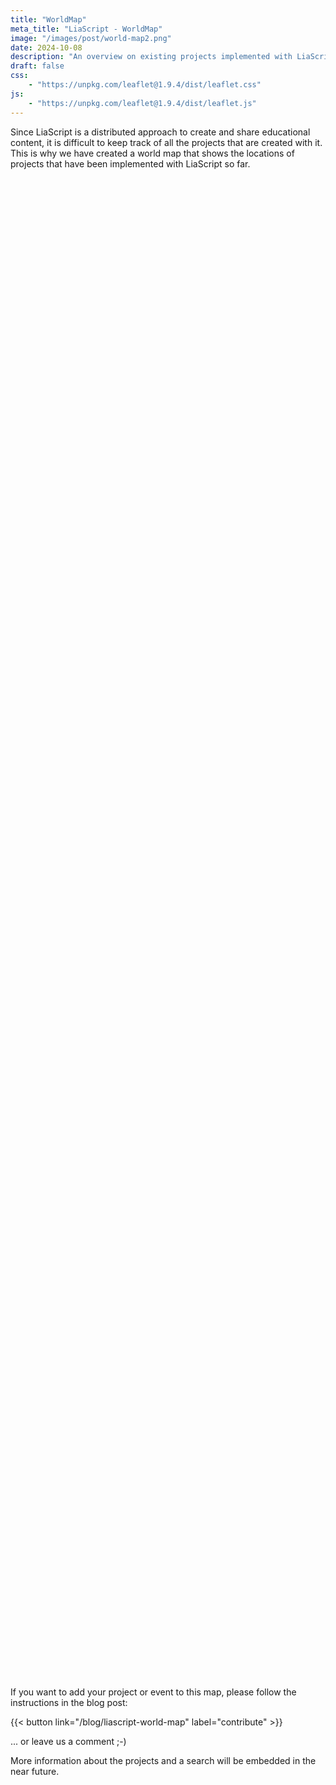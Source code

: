 ```yaml
---
title: "WorldMap"
meta_title: "LiaScript - WorldMap"
image: "/images/post/world-map2.png"
date: 2024-10-08
description: "An overview on existing projects implemented with LiaScript"
draft: false
css:
    - "https://unpkg.com/leaflet@1.9.4/dist/leaflet.css"
js:
    - "https://unpkg.com/leaflet@1.9.4/dist/leaflet.js"
---
```


Since LiaScript is a distributed approach to create and share educational content, it is difficult to keep track of all the projects that are created with it.
This is why we have created a world map that shows the locations of projects that have been implemented with LiaScript so far.

<div id="map" style="height: 60vh"></div>

<script>
const map = L.map('map').setView([50.92566782800542, 13.33071481622859], 2);
L.tileLayer('https://{s}.tile.openstreetmap.org/{z}/{x}/{y}.png', {
    attribution: '&copy; <a href="https://www.openstreetmap.org/copyright">OpenStreetMap</a> contributors'
}).addTo(map);

const greenIcon = L.icon({
  iconUrl: '/marker/green.png',
  iconSize: [25, 41],
  iconAnchor: [12, 41],
  popupAnchor: [1, -34]
});

const grayIcon = L.icon({
  iconUrl: '/marker/gray.png',
  iconSize: [25, 41],
  iconAnchor: [12, 41],
  popupAnchor: [1, -34]
});

const blueIcon = L.icon({
  iconUrl: '/marker/blue.png',
  iconSize: [25, 41],
  iconAnchor: [12, 41],
  popupAnchor: [1, -34]
});

const currentDate = new Date();
const projects = [[[50.92566782800542, 13.33071481622859], "<div><img src=\"https://upload.wikimedia.org/wikipedia/commons/thumb/8/81/Universitaetsbibliothek_Freiberg_Fassade.jpg/1024px-Universitaetsbibliothek_Freiberg_Fassade.jpg\" style=\"width: 100%; max-height: 180px; margin: 0px;\"/><h5 style='font-size: 16px;'>Arbeitsgruppe Softwareentwicklung und Robotik</h5><div style=\"max-height: 100px; overflow: auto\">Alle Lehrmaterialien der Arbeitsgruppe wurden mit LiaScript erstellt und sind im interaktiven\nModus \u00fcber die untenstehenden Links erreichbar.\n</div><a style=\"font-size: 10px\" target=\"_blank\" href=\"https://tubaf-ifi-liascript.github.io\">https://tubaf-ifi-liascript.github.io</a></div>", null, "https://tu-freiberg.de/sites/default/files/styles/max_1200x1200/public/2024-06/Logo1.png"], [[-29.71322487637219, -53.716788559062024], "<div><img src=\"https://www.ufsm.br/app/uploads/sites/343/2023/10/CT-01.jpg\" style=\"width: 100%; max-height: 180px; margin: 0px;\"/><h5 style='font-size: 16px;'>Department of Languages and Computer Systems</h5><div style=\"max-height: 100px; overflow: auto\">Teaching materials for programming languages for bachelor's degree courses in Computer Science and Information Systems at the <a href=\"https://www.ufsm.br\">Universidade Federal de Santa Maria</a>, Brazil.\n</div><a style=\"font-size: 10px\" target=\"_blank\" href=\"https://liascript.github.io/course/?https://raw.githubusercontent.com/AndreaInfUFSM/liascript-symposium-2023/master/README.md\">https://liascript.github.io/course/?http...</a></div>", null, "https://www.ufsm.br/app/uploads/2019/12/D%C3%ADstico.png"], [[-1.9547233, 30.0932888], "<div><img src=\"http://ela-newsportal.com/wp-content/uploads/elabannerpic.gif\" style=\"width: 100%; max-height: 180px; margin: 0px;\"/><h5 style='font-size: 16px;'>eLearning Africa 2024: Creating Sustainable and Extendable Open Educational Resources (OER) as Interactive Online Classrooms</h5><div style=\"max-height: 100px; overflow: auto\">In this interactive session, we'll explore the forefront of web technologies and their transformative potential in crafting, disseminating, and collaboratively enhancing open educational resources (OER).\nSurprisingly, the browser has emerged as the new operating system, capable of tackling tasks previously reliant on servers entirely within its interface.\nThus, everything that we show is \u00abnearly\u00bb entirely browser-based.\n</div><a style=\"font-size: 10px\" target=\"_blank\" href=\"https://www.elearning-africa.com/conference2024/programme_workshops_detail.php?ws=FD2\">https://www.elearning-africa.com/confere...</a></div>", "2024-05-28", "https://www.elearning-africa.com/ressources/logo/social/social_share_square.jpg"], [[14.739632642240597, -17.198549603510727], "<div><img src=\"https://cdn.lmu-klinikum.de/fc8202bd3710a2c1/41542924833b/v/757988c13854/eLearning-Africa-2023.png\" style=\"width: 100%; max-height: 180px; margin: 0px;\"/><h5 style='font-size: 16px;'>eLearning Africa 2023: Instant Creation & Publishing of Free and Open Online Courses with LiaScript</h5><div style=\"max-height: 100px; overflow: auto\">Full day workshop on LiaScript course creation...\n</div><a style=\"font-size: 10px\" target=\"_blank\" href=\"https://liascript.github.io/blog/elearning-africa-2023/\">https://liascript.github.io/blog/elearni...</a></div>", "2023-05-24", "https://encrypted-tbn0.gstatic.com/images?q=tbn:ANd9GcSH0-O3uYAU_1UIOeWM9J0oBpxxhNYYOIVbtRs63e4-v_sbFU1oAsCRIGLFLT5Qp_fP8Jg&usqp=CAU"], [[50.778124727097975, 6.060816170303606], "<div><img src=\"https://delfi-tagung.de/fileadmin/FG/WI-ELE/_processed_/a/d/csm_Flyer_Petrol_994e8b2c56.png\" style=\"width: 100%; max-height: 180px; margin: 0px;\"/><h5 style='font-size: 16px;'>DELFI 2023: Konzepte und Erfahrungen bei der Realisierung dezentraler, offener Lehrmaterialien mit LiaScript</h5><div style=\"max-height: 100px; overflow: auto\">LiaScript implementiert als Markdown-basierte Beschreibungssprache f\u00fcr Lehrinhalte die zentralen Konzepte von Open Educational Ressources.\nBasierend auf einer textuellen Darstellung, ohne zentrale Infrastruktur, k\u00f6nnen Lehrmaterialien \u00e4hnlich Open-Source-Softwareprojekten in einer Community entwickelt, geteilt und gepr\u00fcft werden.\nDas Tutorial gibt einen \u00dcberblick \u00fcber den Stand des Projektes und f\u00fchrt die Teilnehmer:innen in die Basiskonzepte und Nutzungsmuster ein.\nDar\u00fcber hinaus werden anhand von Anwendungsf\u00e4llen die Hemmnisse und Herausforderungen bei der Etablierung von Open Educational Ressources (OER) er\u00f6rtert.\n</div><a style=\"font-size: 10px\" target=\"_blank\" href=\"https://liascript.github.io/blog/liascript-workshop-auf-der-delfi-tagung-in-aachen/\">https://liascript.github.io/blog/liascri...</a></div>", "2023-09-11", null], [[52.50715479711011, 13.345364573209334], "<div><img src=\"https://oeb.global/oeb.png\" style=\"width: 100%; max-height: 180px; margin: 0px;\"/><h5 style='font-size: 16px;'>OEB 2023: Serverless Online Education</h5><div style=\"max-height: 100px; overflow: auto\">The presentation at the Open Educa Berlin (OEB) Conference on November 24th 2023 focused on \u201cServerless Online Education\u201d and emphasized the potential of decentralized, browser-based technologies in educational settings.\n</div><a style=\"font-size: 10px\" target=\"_blank\" href=\"https://liascript.github.io/blog/serverless-online-education/\">https://liascript.github.io/blog/serverl...</a></div>", "2023-11-24", "https://www.tradefairdates.com/logos/oeb_logo_1262.png"], [[52.479111000200156, 13.430556106118729], "<div><img src=\"https://festival.hfd.digital/de/wp-content/uploads/sites/3/2022/11/UFF_Sharepics-Allgemein_Twitter-1.png\" style=\"width: 100%; max-height: 180px; margin: 0px;\"/><h5 style='font-size: 16px;'>University Future Festival 2023: How can Web 3.0 save Education?</h5><div style=\"max-height: 100px; overflow: auto\">A three-day event all about the future of higher education: University:Future Festival (U:FF) \u2013 Heads up! took place from 26 to 28 April 2023 in the physical as well as in the digital space.\nThe festival addressed a broad range of topics around AI, architectures, technology, strategy development, competences, didactics and much more in the context of the opportunities and challenges of the digital transformation.\nAs the largest and most innovative event on the future of academic education in the DACH region, the festival, bilingual in German and English, offers a comprehensive programme with over 300 talks, workshops, discussions and micro training sessions selected from 620 submissions from an international university community.\n</div><a style=\"font-size: 10px\" target=\"_blank\" href=\"https://liascript.github.io/blog/how-can-web-3-save-education/\">https://liascript.github.io/blog/how-can...</a></div>", "2023-04-26", "https://stiftung-hochschullehre.de/wp-content/uploads/2023/09/HFD_UF_Festival_2024_KeyVisual_Pink_CMYK.png"], [[52.499969754519185, 13.270795900217253], "<div><img src=\"https://i.ytimg.com/vi/ibHvdCfQHEs/maxresdefault.jpg\" style=\"width: 100%; max-height: 180px; margin: 0px;\"/><h5 style='font-size: 16px;'>We Are Developers 22: Interactive Markdown for Education & Documentation</h5><div style=\"max-height: 100px; overflow: auto\">In this talk, we present LiaScript, a Markdown-based DSL that is intended to be used for developing online courses, that look like screen-cast with various interactive elements.\n</div><a style=\"font-size: 10px\" target=\"_blank\" href=\"https://liascript.github.io/blog/we-are-developers-22/\">https://liascript.github.io/blog/we-are-...</a></div>", "2022-06-15", "https://cdn.wibu.com/fileadmin/images/Logo_Events/2023/Logo_WeAreDevelopers.jpg"], [[48.789421678825256, 2.3635724329421], "<div><img src=\"https://i.ytimg.com/vi/w_CRABsJNKA/maxresdefault.jpg\" style=\"width: 100%; max-height: 180px; margin: 0px;\"/><h5 style='font-size: 16px;'>Elm Europe 2019: Open-Course Development with LiaScript (... Or Markdown on Steroids)</h5><div style=\"max-height: 100px; overflow: auto\">An Elm-talk about the development of an online course DSL that is based on Markdown, given at the elm-europe conference in 2019.\n</div><a style=\"font-size: 10px\" target=\"_blank\" href=\"https://liascript.github.io/blog/open-course-development-with-liascript/\">https://liascript.github.io/blog/open-co...</a></div>", "2019-06-27", "https://yt3.googleusercontent.com/ytc/AIdro_kC1cuo-0blqh9cp7n10XeiEBvJprhfYTT2ghgIMwEbGw=s900-c-k-c0x00ffffff-no-rj"], [[41.17809556706227, -8.60854852261642], "<div><img src=\"https://liascript.github.io/images/post/mccsis_hu76e9b183dc69f1706ca6266a92843fe0_720379_1110x0_resize_q80_h2_lanczos_3.webp\" style=\"width: 100%; max-height: 180px; margin: 0px;\"/><h5 style='font-size: 16px;'>MCCSIS 2019: LiaScript - a Domain-Specific-Language for Interactive Online Courses</h5><div style=\"max-height: 100px; overflow: auto\">This is the first paper published about LiaScript, which was presented at the International Association for Development of the Information Society (IADIS) International Conference on e-Learning 2019 in Porto.\nIt gives an overview of the language and its features, as well as the motivation behind its development.\n</div><a style=\"font-size: 10px\" target=\"_blank\" href=\"https://liascript.github.io/blog/liascript-a-domain-specific-language-for-interactive-online-courses/\">https://liascript.github.io/blog/liascri...</a></div>", "2019-07-19", null], [[51.33871993833814, 12.37935762657965], "<div><img src=\"https://cache.sessionize.com/image/a981-1140o400o3-TgerJadX4kZ1mzBmo7Rk7b.png\" style=\"width: 100%; max-height: 180px; margin: 0px;\"/><h5 style='font-size: 16px;'>University Future Festival 2024: RemoteLabs as OER - The next evolutionary step</h5><div style=\"max-height: 100px; overflow: auto\">We'll demonstrate how easy it is for teachers and institutions to share local hardware and experiments.\nSo far, we've successfully shared setups for Arduino, terminals, and even chemical experiments.\n</div><a style=\"font-size: 10px\" target=\"_blank\" href=\"https://festival.hfd.digital/de/programm-2024/\">https://festival.hfd.digital/de/programm...</a></div>", "2024-06-05", "https://stiftung-hochschullehre.de/wp-content/uploads/2023/09/HFD_UF_Festival_2024_KeyVisual_Pink_CMYK.png"]]

// Create a function to generate a custom icon with an overlay
function createCustomIcon(baseIcon, overlayUrl) {
  if (!overlayUrl) return baseIcon;

  return L.divIcon({
    className: 'custom-marker',
    html: `<div style="position: relative;">
      <img src="${baseIcon.options.iconUrl}" style="width: 25px; height: 41px;">
      <img src="${overlayUrl}" style="position: absolute; top: 5px; left: 5px; width: 15px; height: 15px; border-radius: 50%; background: white;">
      </div>`,
    iconSize: [25, 41],
    iconAnchor: [12, 41],
    popupAnchor: [1, -34]
  });
}

for(let i=0; i<projects.length; i++) {
  let [gps, card, date, iconUrl] = projects[i];
  let baseIcon = blueIcon;

  if (date) {
    let targetDate = new Date(date);
    baseIcon = (targetDate > currentDate) ? greenIcon : grayIcon;
  }

  let customIcon = iconUrl ? createCustomIcon(baseIcon, iconUrl) : baseIcon;

  let marker = L.marker(gps, {icon: customIcon});
  marker.addTo(map);
  marker.bindPopup(card);
  projects[i].push(marker);
}

function exponentialDecay(x) {
  const a = 25.7475;
  const b = -0.7161;
  return a * Math.exp(b * x);
}

function updateZoomLevel() {
  const zoomLevel = map.getZoom();
  const fix = exponentialDecay(zoomLevel);

  for(let i=0; i<projects.length; i++) {
    let [gps, card, date, marker] = projects[i];
    let pos = {lat: gps[0] - fix, lng: gps[1]};
    marker.setLatLng(pos);
  }
}

map.on('zoomend', function() {
  updateZoomLevel();
});

updateZoomLevel();
</script>

If you want to add your project or event to this map, please follow the instructions in the blog post:

{{< button link="/blog/liascript-world-map" label="contribute" >}}

... or leave us a comment ;-)

More information about the projects and a search will be embedded in the near future.

